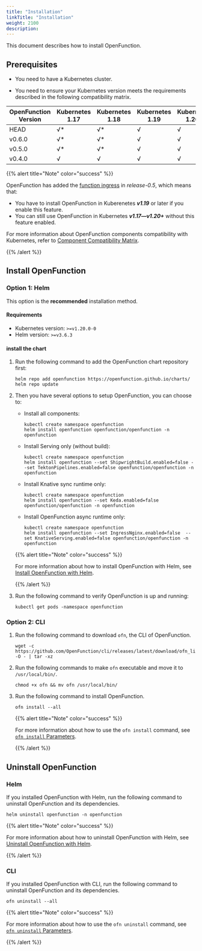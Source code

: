 ```yaml
---
title: "Installation"
linkTitle: "Installation"
weight: 2100
description:
---
```


This document describes how to install OpenFunction.

## Prerequisites

- You need to have a Kubernetes cluster.

- You need to ensure your Kubernetes version meets the requirements described in the following compatibility matrix. 

| OpenFunction Version | Kubernetes 1.17 | Kubernetes 1.18 | Kubernetes 1.19 | Kubernetes 1.20+ |
| -------------------- | --------------- | --------------- | --------------- | ---------------- |
| HEAD                 | √*              | √*              | √               | √                |
| v0.6.0               | √*              | √*              | √               | √                |
| v0.5.0               | √*              | √*              | √               | √                |
| v0.4.0               | √               | √               | √               | √                |

{{% alert title="Note" color="success" %}}

OpenFunction has added the [function ingress](../../concepts/domain) in *release-0.5*, which means that:

- You have to install OpenFunction in Kuberenetes ***v1.19*** or later if you enable this feature.
- You can still use OpenFunction in Kubernetes ***v1.17—v1.20+*** without this feature enabled.

For more information about OpenFunction components compatibility with Kubernetes, refer to [Component Compatibility Matrix](../../best-practices/customize-components#component-compatibility-matrix).

{{% /alert %}}

## Install OpenFunction

### Option 1: Helm
This option is the **recommended** installation method.

#### Requirements
- Kubernetes version: `>=v1.20.0-0`
- Helm version: `>=v3.6.3`

#### install the chart

1. Run the following command to add the OpenFunction chart repository first:
   ```shell
   helm repo add openfunction https://openfunction.github.io/charts/
   helm repo update
   ```

2. Then you have several options to setup OpenFunction, you can choose to:

   - Install all components:
      ```shell
      kubectl create namespace openfunction
      helm install openfunction openfunction/openfunction -n openfunction
      ```
   
   - Install Serving only (without build):
      ```shell
      kubectl create namespace openfunction
      helm install openfunction --set ShipwrightBuild.enabled=false --set TektonPipelines.enabled=false openfunction/openfunction -n openfunction
      ```
   
   - Install Knative sync runtime only:
      ```shell
      kubectl create namespace openfunction
      helm install openfunction --set Keda.enabled=false openfunction/openfunction -n openfunction
      ```
   
   - Install OpenFunction async runtime only:
      ```shell
      kubectl create namespace openfunction
      helm install openfunction --set IngressNginx.enabled=false  --set KnativeServing.enabled=false openfunction/openfunction -n openfunction
      ```

   {{% alert title="Note" color="success" %}}

   For more information about how to install OpenFunction with Helm, see [Install OpenFunction with Helm](https://github.com/OpenFunction/charts/tree/release-0.6#install-the-chart).

   {{% /alert %}}

3. Run the following command to verify OpenFunction is up and running:
   ```shell
   kubectl get pods -namespace openfunction
   ```

### Option 2: CLI
1. Run the following command to download `ofn`, the CLI of OpenFunction.

   ```shell
   wget -c  https://github.com/OpenFunction/cli/releases/latest/download/ofn_linux_amd64.tar.gz -O - | tar -xz
   ```

2. Run the following commands to make `ofn` executable and move it to `/usr/local/bin/`.

   ```shell
   chmod +x ofn && mv ofn /usr/local/bin/
   ```

3. Run the following command to install OpenFunction.

   ```shell
   ofn install --all
   ```

   {{% alert title="Note" color="success" %}}

   For more information about how to use the `ofn install` command, see [`ofn install` Parameters](../../reference/cli#ofn-install-parameters).

   {{% /alert %}}

## Uninstall OpenFunction
### Helm
If you installed OpenFunction with Helm, run the following command to uninstall OpenFunction and its dependencies.
```shell
helm uninstall openfunction -n openfunction
```
{{% alert title="Note" color="success" %}}

For more information about how to uninstall OpenFunction with Helm, see [Uninstall OpenFunction with Helm](https://github.com/OpenFunction/charts/tree/release-0.6#uninstall-the-chart).

{{% /alert %}}

### CLI
If you installed OpenFunction with CLI, run the following command to uninstall OpenFunction and its dependencies.
```shell
ofn uninstall --all
```

{{% alert title="Note" color="success" %}}

For more information about how to use the `ofn uninstall` command, see [`ofn uninstall` Parameters](../../reference/cli#ofn-uninstall-parameters).

{{% /alert %}}

